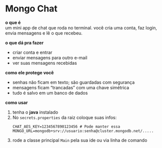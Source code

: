 # Mongo Chat

**o que é**  
um mini app de chat que roda no terminal. você cria uma conta, faz login, envia mensagens e lê o que recebeu.

**o que dá pra fazer**  
- criar conta e entrar  
- enviar mensagens para outro e-mail  
- ver suas mensagens recebidas  

**como ele protege você**  
- senhas não ficam em texto; são guardadas com segurança  
- mensagens ficam “trancadas” com uma chave simétrica
- tudo é salvo em um banco de dados  

**como usar**  
1. tenha o **java** instalado  
2. No `secrets.properties` da raiz coloque suas infos:
   ```properties
   CHAT_AES_KEY=1234567890123456 # Pode manter essa
   MONGO_URL=mongodb+srv://usuario:senha@cluster.mongodb.net/.....
3. rode a classe principal `Main` pela sua ide ou via linha de comando
